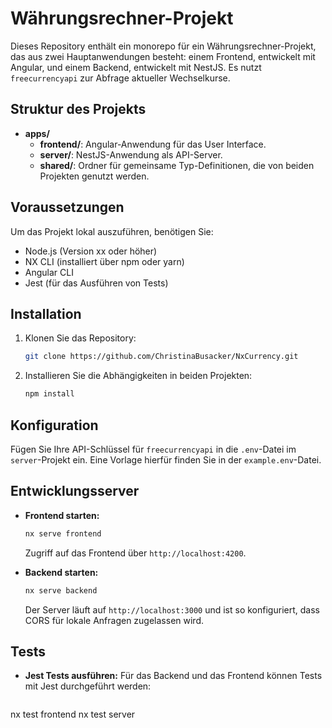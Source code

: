 
# Währungsrechner-Projekt

Dieses Repository enthält ein monorepo für ein Währungsrechner-Projekt, das aus zwei Hauptanwendungen besteht: einem Frontend, entwickelt mit Angular, und einem Backend, entwickelt mit NestJS. Es nutzt `freecurrencyapi` zur Abfrage aktueller Wechselkurse.


## Struktur des Projekts

- **apps/**
  - **frontend/**: Angular-Anwendung für das User Interface.
  - **server/**: NestJS-Anwendung als API-Server.
  - **shared/**: Ordner für gemeinsame Typ-Definitionen, die von beiden Projekten genutzt werden.

## Voraussetzungen

Um das Projekt lokal auszuführen, benötigen Sie:

- Node.js (Version xx oder höher)
- NX CLI (installiert über npm oder yarn)
- Angular CLI
- Jest (für das Ausführen von Tests)

## Installation

1. Klonen Sie das Repository:
   ```bash
   git clone https://github.com/ChristinaBusacker/NxCurrency.git
    ```
2. Installieren Sie die Abhängigkeiten in beiden Projekten:
   ```bash
   npm install
   ```

## Konfiguration

Fügen Sie Ihre API-Schlüssel für `freecurrencyapi` in die `.env`-Datei im `server`-Projekt ein. Eine Vorlage hierfür finden Sie in der `example.env`-Datei.

## Entwicklungsserver

- **Frontend starten:**
   ```bash
   nx serve frontend
   ```
   Zugriff auf das Frontend über `http://localhost:4200`.

- **Backend starten:**
   ```bash
   nx serve backend
   ```
   Der Server läuft auf `http://localhost:3000` und ist so konfiguriert, dass CORS für lokale Anfragen zugelassen wird.

## Tests

- **Jest Tests ausführen:**
Für das Backend und das Frontend können Tests mit Jest durchgeführt werden:

   ```bash
 nx test frontend
    nx test server
   ```